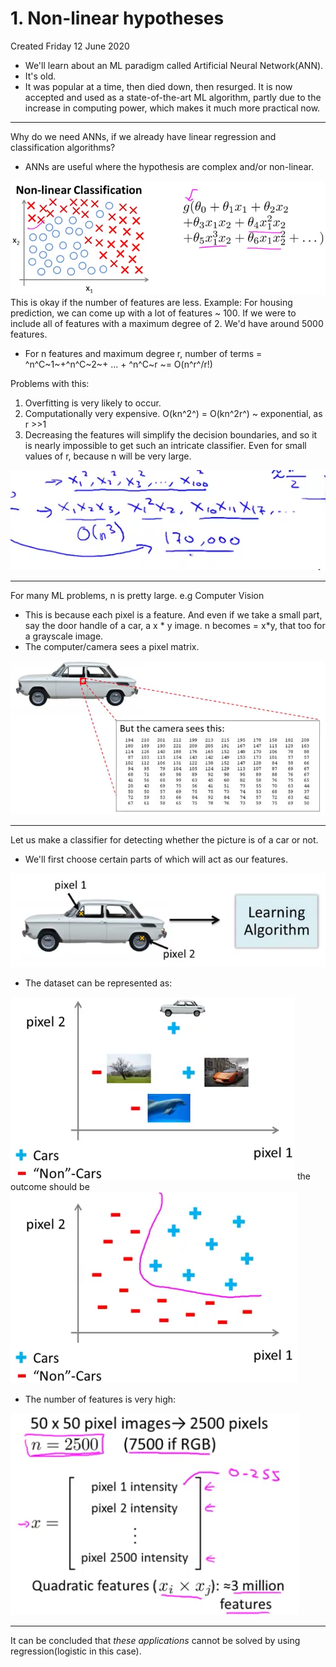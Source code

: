 # 1. Non-linear hypotheses
Created Friday 12 June 2020


* We'll learn about an ML paradigm called Artificial Neural Network(ANN).
* It's old.
* It was popular at a time, then died down, then resurged. It is now accepted and used as a state-of-the-art ML algorithm, partly due to the increase in computing power, which makes it much more practical now.


*****

Why do we need ANNs, if we already have linear regression and classification algorithms?

* ANNs are useful where the hypothesis are complex and/or non-linear.

![](./1._Non-linear_hypotheses/pasted_image.png)
This is okay if the number of features are less.
Example: For housing prediction, we can come up with a lot of features ~ 100. If we were to include all of features with a maximum degree of 2. We'd have around 5000 features.

* For n features and maximum degree r, number of terms = ^n^C~1~+^n^C~2~+ ... + ^n^C~r ~= O(n^r^/r!)

Problems with this:

1. Overfitting is very likely to occur.
2. Computationally very expensive. O(kn^2^) = O(kn^2r^) ~ exponential, as r >>1
3. Decreasing the features will simplify the decision boundaries, and so it is nearly impossible to get such an intricate classifier. Even for small values of r, because n will be very large.

![](./1._Non-linear_hypotheses/pasted_image001.png)

*****

For many ML problems, n is pretty large. e.g Computer Vision

* This is because each pixel is a feature. And even if we take a small part, say the door handle of a car, a x * y image. n becomes = x*y, that too for a grayscale image.
* The computer/camera sees a pixel matrix.

![](./1._Non-linear_hypotheses/pasted_image003.png)

*****

Let us make a classifier for detecting whether the picture is of a car or not.

* We'll first choose certain parts of which will act as our features.

![](./1._Non-linear_hypotheses/pasted_image004.png)

* The dataset can be represented as:

![](./1._Non-linear_hypotheses/pasted_image005.png) the outcome should be ![](./1._Non-linear_hypotheses/pasted_image006.png)

* The number of features is very high:

![](./1._Non-linear_hypotheses/pasted_image008.png)

*****

It can be concluded that *these applications* cannot be solved by using regression(logistic in this case).

